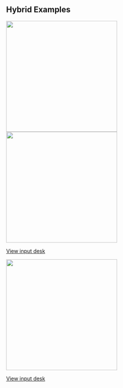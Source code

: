 
Hybrid Examples                   
---------------                   
                          
<img height="300" width="300" src="/assets/images/hybrid.jpg">

<img height="300" width="300" src="/assets/images/hybrid1.jpg">

[View input desk](hybrid1.md) 

<img height="300" width="300" src="/assets/images/snapfile.jpg">   
 
[View input desk](hybrid2.md) 
